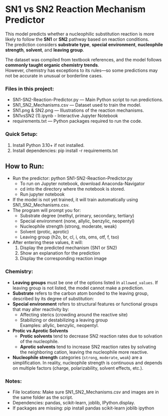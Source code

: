 # SN1 vs SN2 Reaction Mechanism Predictor

This model predicts whether a nucleophilic substitution reaction is more likely to follow the **SN1** or **SN2** pathway based on reaction conditions.  
The prediction considers **substrate type**, **special environment**, **nucleophile strength**, **solvent**, and **leaving group**.  

The dataset was compiled from textbook references, and the model follows **commonly taught organic chemistry trends**.  
However, chemistry has exceptions to its rules—so some predictions may not be accurate in unusual or borderline cases.  

### Files in this project:
- SN1-SN2-Reaction-Predictor.py — Main Python script to run predictions.
- SN1_SN2_Mechanisms.csv — Dataset used to train the model.
- SN1.png & SN2.png — Illustrations of the reaction mechanisms.
- SN1vsSN2 (1).ipynb - Interactive Jupyter Notebook
- requirements.txt — Python packages required to run the code.

### Quick Setup:
1. Install Python 3.10+ if not installed.
2. Install dependencies:
   pip install -r requirements.txt

## How to Run:
- Run the predictor:
   python SN1-SN2-Reaction-Predictor.py
  - To run on Jupyter notebook, download Anaconda-Navigator
  - cd into the directory where the notebook is stored.
  - Run jupyter notebook
- If the model is not yet trained, it will train automatically using SN1_SN2_Mechanisms.csv.
- The program will prompt you for: 
   - Substrate degree (methyl, primary, secondary, tertiary)
   - Special environment (none, allylic, benzylic, neopentyl)
   - Nucleophile strength (strong, moderate, weak)
   - Solvent (protic, aprotic)
   - Leaving group (h2o, br, cl, i, ots, oms, otf, f, tso)
- After entering these values, it will:
   1. Display the predicted mechanism (SN1 or SN2)
   2. Show an explanation for the prediction
   3. Display the corresponding reaction image

### Chemistry: 
- **Leaving groups** must be one of the options listed in `allowed_values`. If leaving group is not listed, the model cannot make a prediction.  
- **Substrate** refers to the carbon atom bonded to the leaving group, described by its degree of substitution:  
- **Special environment** refers to structural features or functional groups that may alter reactivity by:  
  - Affecting sterics (crowding around the reactive site)  
  - Stabilizing or destabilizing a leaving group    
  Examples: allylic, benzylic, neopentyl. 
- **Protic vs Aprotic Solvents** 
  - **Protic solvents** tend to decrease SN2 reaction rates due to solvation of the nucleophile.  
  - **Aprotic solvents** tend to increase SN2 reaction rates by solvating the neighboring cation, leaving the nucleophile more reactive. 
- **Nucleophile strength** categories (`strong`, `moderate`, `weak`) are a simplification. In reality, nucleophile strength is continuous and depends on multiple factors (charge, polarizability, solvent effects, etc.).  



### Notes:
- File locations: Make sure SN1_SN2_Mechanisms.csv and images are in the same folder as the script.
- Dependencies: pandas, scikit-learn, joblib, IPython.display.
- If packages are missing:
   pip install pandas scikit-learn joblib ipython

